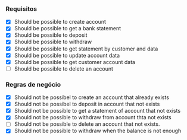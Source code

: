 ### Requisitos

- [X] Should be possible to create account
- [X] Should be possible to get a bank statement
- [X] Should be possible to deposit
- [X] Should be possible to withdraw
- [X] Should be possible to get statement by customer and data
- [X] Should be possible to update account data
- [X] Should be possible to get customer account data
- [ ] Should be possible to delete an account

### Regras de negócio

- [X] Should not be possíbel to create an account that already exists
- [X] Should not be possibel to deposit in account that not exists
- [X] Should not be possible to get a statement of account that not exists
- [X] Should not be possible to withdraw from account thta not exists
- [ ] Should not be possible to delete an account that not exists.
- [X] Should not be possible to withdraw when the balance is not enough
